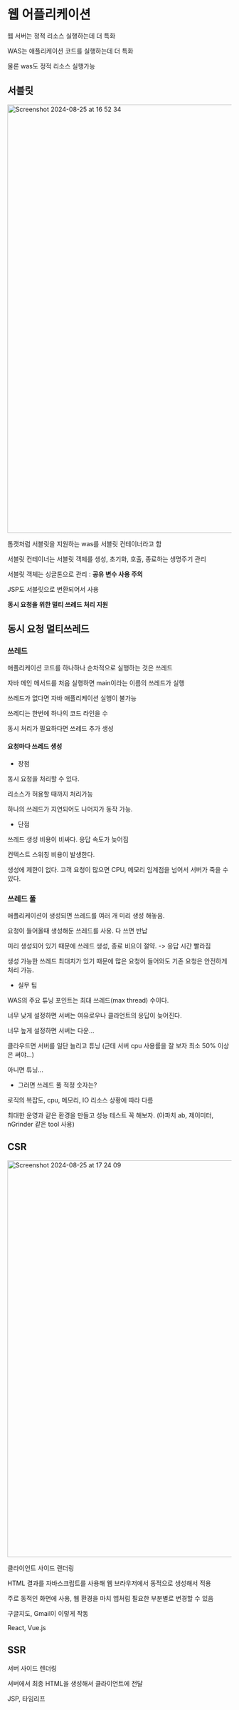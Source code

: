 # 웹 어플리케이션

웹 서버는 정적 리소스 실행하는데 더 특화

WAS는 애플리케이션 코드를 실행하는데 더 특화

물론 was도 정적 리소스 실행가능

## 서블릿

<img width="961" alt="Screenshot 2024-08-25 at 16 52 34" src="https://github.com/user-attachments/assets/ccec52b9-5c88-49ba-9a5f-b431d4f96c36">

톰캣처럼 서블릿을 지원하는 was를 서블릿 컨테이너라고 함

서블릿 컨테이너는 서블릿 객체를 생성, 초기화, 호출, 종료하는 생명주기 관리

서블릿 객체는 싱글톤으로 관리 : **공유 변수 사용 주의**

JSP도 서블릿으로 변환되어서 사용

**동시 요청을 위한 멀티 쓰레드 처리 지원**

## 동시 요청 멀티쓰레드

### 쓰레드

애플리케이션 코드를 하나하나 순차적으로 실행하는 것은 쓰레드

자바 메인 메서드를 처음 실행하면 main이라는 이름의 쓰레드가 실행

쓰레드가 없다면 자바 애플리케이션 실행이 불가능

쓰레디는 한번에 하나의 코드 라인을 수

동시 처리가 필요하다면 쓰레드 추가 생성

#### 요청마다 쓰레드 생성

* 장점

동시 요청을 처리할 수 있다.

리소스가 허용할 때까지 처리가능

하나의 쓰레드가 지연되어도 나머지가 동작 가능.

* 단점

쓰레드 생성 비용이 비싸다. 응답 속도가 늦어짐

컨텍스트 스위칭 비용이 발생한다.

생성에 제한이 없다. 고객 요청이 많으면 CPU, 메모리 임계점을 넘어서 서버가 죽을 수 있다.


### 쓰레드 풀

애플리케이션이 생성되면 쓰레드를 여러 개 미리 생성 해놓음.

요청이 들어올때 생성해둔 쓰레드를 사용. 다 쓰면 반납

미리 생성되어 있기 때문에 쓰레드 생성, 종료 비요이 절약. -> 응답 시간 빨라짐

생성 가능한 쓰레드 최대치가 있기 때문에 많은 요청이 들어와도 기존 요청은 안전하게 처리 가능.

* 실무 팁

WAS의 주요 튜닝 포인트는 최대 쓰레드(max thread) 수이다.

너무 낮게 설정하면 서버는 여유로우나 클라언트의 응답이 늦어진다.

너무 높게 설정하면 서버는 다운...

클라우드면 서버를 일단 늘리고 튜닝 (근데 서버 cpu 사용률을 잘 보자 최소 50% 이상은 써야...)

아니면 튜닝...

* 그러면 쓰레드 풀 적정 숫자는?

로직의 복잡도, cpu, 메모리, IO 리소스 상황에 따라 다름

최대한 운영과 같은 환경을 만들고 성능 테스트 꼭 해보자. (아파치 ab, 제이미터, nGrinder 같은 tool 사용)

## CSR

<img width="890" alt="Screenshot 2024-08-25 at 17 24 09" src="https://github.com/user-attachments/assets/0d799a42-9971-4a53-a211-e57ec1727759">

클라이언트 사이드 랜더링

HTML 결과를 자바스크립트를 사용해 웹 브라우저에서 동적으로 생성해서 적용

주로 동적인 화면에 사용, 웹 환경을 마치 앱처럼 필요한 부분별로 변경할 수 있음

구글지도, Gmail이 이렇게 작동

React, Vue.js

## SSR

서버 사이드 렌더링

서버에서 최종 HTML을 생성해서 클라이언트에 전달

JSP, 타임리프
